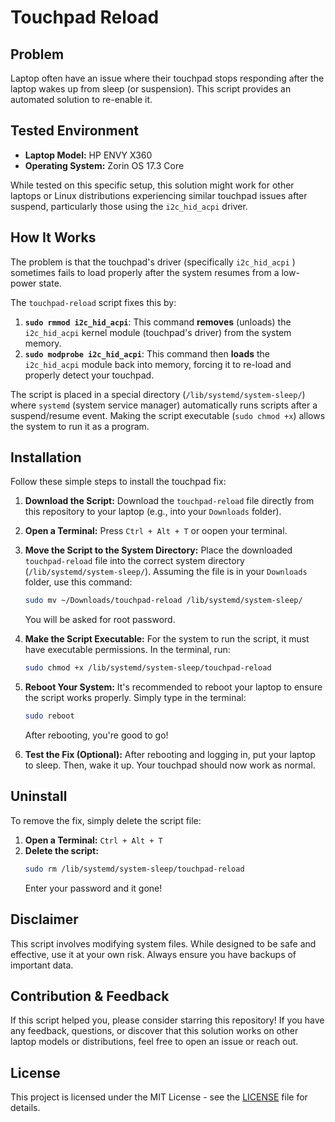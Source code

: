 # Touchpad Reload

## Problem

Laptop often have an issue where their touchpad stops responding after the laptop wakes up from sleep (or suspension). This script provides an automated solution to re-enable it.

## Tested Environment

* **Laptop Model:** HP ENVY X360
* **Operating System:** Zorin OS 17.3 Core

While tested on this specific setup, this solution might work for other laptops or Linux distributions experiencing similar touchpad issues after suspend, particularly those using the `i2c_hid_acpi` driver.

## How It Works

The problem is that the touchpad's driver (specifically `i2c_hid_acpi` ) sometimes fails to load properly after the system resumes from a low-power state.

The `touchpad-reload` script fixes this by:

1.  **`sudo rmmod i2c_hid_acpi`**: This command **removes** (unloads) the `i2c_hid_acpi` kernel module (touchpad's driver) from the system memory.
2.  **`sudo modprobe i2c_hid_acpi`**: This command then **loads** the `i2c_hid_acpi` module back into memory, forcing it to re-load and properly detect your touchpad.

The script is placed in a special directory (`/lib/systemd/system-sleep/`) where `systemd` (system service manager) automatically runs scripts after a suspend/resume event. Making the script executable (`sudo chmod +x`) allows the system to run it as a program.

## Installation

Follow these simple steps to install the touchpad fix:

1.  **Download the Script:**
    Download the `touchpad-reload` file directly from this repository to your laptop (e.g., into your `Downloads` folder).

2.  **Open a Terminal:**
    Press `Ctrl + Alt + T` or oopen your terminal.

3.  **Move the Script to the System Directory:**
    Place the downloaded `touchpad-reload` file into the correct system directory (`/lib/systemd/system-sleep/`).
    Assuming the file is in your `Downloads` folder, use this command:

    ```bash
    sudo mv ~/Downloads/touchpad-reload /lib/systemd/system-sleep/
    ```
    You will be asked for root password.

4.  **Make the Script Executable:**
    For the system to run the script, it must have executable permissions. In the terminal, run:

    ```bash
    sudo chmod +x /lib/systemd/system-sleep/touchpad-reload
    ```

5.  **Reboot Your System:**
    It's recommended to reboot your laptop to ensure the script works properly. Simply type in the terminal:

    ```bash
    sudo reboot
    ```
    After rebooting, you're good to go!

6.  **Test the Fix (Optional):**
    After rebooting and logging in, put your laptop to sleep. Then, wake it up. Your touchpad should now work as normal.

## Uninstall

To remove the fix, simply delete the script file:

1.  **Open a Terminal:** `Ctrl + Alt + T`
2.  **Delete the script:**
    ```bash
    sudo rm /lib/systemd/system-sleep/touchpad-reload
    ```
    Enter your password and it gone!

## Disclaimer

This script involves modifying system files. While designed to be safe and effective, use it at your own risk. Always ensure you have backups of important data.

## Contribution & Feedback

If this script helped you, please consider starring this repository!
If you have any feedback, questions, or discover that this solution works on other laptop models or distributions, feel free to open an issue or reach out.

## License

This project is licensed under the MIT License - see the [LICENSE](LICENSE) file for details.
